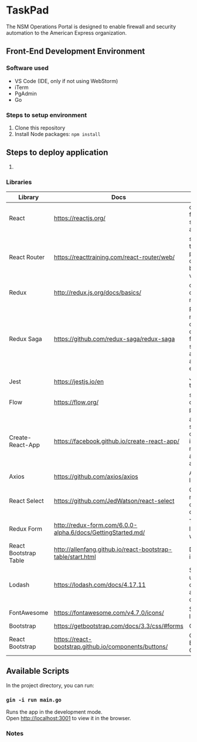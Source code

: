 # TaskPad

The NSM Operations Portal is designed to enable firewall and security
automation to the American Express organization.

## Front-End Development Environment

### Software used

-   VS Code (IDE, only if not using WebStorm)
-   iTerm
-   PgAdmin
-   Go

### Steps to setup environment

1. Clone this repository
1. Install Node packages: `npm install`

## Steps to deploy application

1. 

### Libraries

| Library               | Docs                                                        | Purpose                                                                                   |
| --------------------- | ----------------------------------------------------------- | ----------------------------------------------------------------------------------------- |
| React                 | https://reactjs.org/                                        | our Javascript framework for single-page application                                      |
| React Router          | https://reacttraining.com/react-router/web/                 | synchronizes the URL of the page with the component being loaded via React                |
| Redux                 | http://redux.js.org/docs/basics/                            | our datastore/state management                                                            |
| Redux Saga            | https://github.com/redux-saga/redux-saga                    | Redux middleware designed to organize the flow of synchronous and asynchronous events     |
| Jest                  | https://jestjs.io/en                                        | Javascript unit testing                                                                   |
| Flow                  | https://flow.org/                                           | static type checker, helps prevent bugs                                                   |
| Create-React-App      | https://facebook.github.io/create-react-app/                | a tool that simplifies the creation, installation, and maintenance of a React application |
| Axios                 | https://github.com/axios/axios                              | Ajax request library                                                                      |
| React Select          | https://github.com/JedWatson/react-select                   | One of the most used components in our forms                                              |
| Redux Form            | http://redux-form.com/6.0.0-alpha.6/docs/GettingStarted.md/ | The library for linking Redux with our forms                                              |
| React Bootstrap Table | http://allenfang.github.io/react-bootstrap-table/start.html | Displays data in tables                                                                   |
| Lodash                | https://lodash.com/docs/4.17.11                             | Suite of helper utilities for dealing with arrays and objects                             |
| FontAwesome           | https://fontawesome.com/v4.7.0/icons/                       | SVG icon library                                                                          |
| Bootstrap             | https://getbootstrap.com/docs/3.3/css/#forms                | CSS library                                                                               |
| React Bootstrap       | https://react-bootstrap.github.io/components/buttons/       | Componentizes Bootstrap's CSS utilities                                                   |

## Available Scripts

In the project directory, you can run:

### `gin -i run main.go`

Runs the app in the development mode.<br>
Open [http://localhost:3001](http://localhost:3001) to view it in the browser.



### Notes
